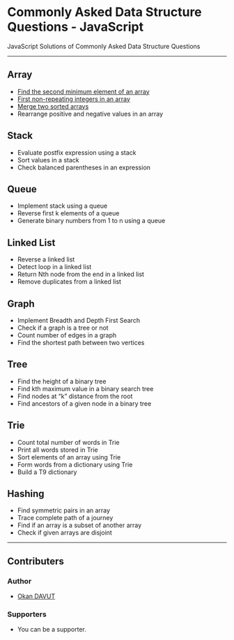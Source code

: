 # Commonly Asked Data Structure Questions - JavaScript
JavaScript Solutions of Commonly Asked Data Structure Questions 
***

## Array 
* [Find the second minimum element of an array](https://github.com/okandavut/Commonly-Asked-Data-Structure-Questions-JavaScript/blob/master/array/find-the-second-minimum-element-in-array.js)
* [First non-repeating integers in an array](https://github.com/okandavut/Commonly-Asked-Data-Structure-Questions-JavaScript/blob/master/array/first-non-repeat-in-array.js)
* [Merge two sorted arrays](https://github.com/okandavut/Commonly-Asked-Data-Structure-Questions-JavaScript/blob/master/array/merge-two-sorted-arrays.js)
* Rearrange positive and negative values in an array


## Stack 
* Evaluate postfix expression using a stack
* Sort values in a stack
* Check balanced parentheses in an expression

## Queue
* Implement stack using a queue
* Reverse first k elements of a queue
* Generate binary numbers from 1 to n using a queue

## Linked List
* Reverse a linked list
* Detect loop in a linked list
* Return Nth node from the end in a linked list
* Remove duplicates from a linked list

## Graph
* Implement Breadth and Depth First Search
* Check if a graph is a tree or not
* Count number of edges in a graph
* Find the shortest path between two vertices

## Tree
* Find the height of a binary tree
* Find kth maximum value in a binary search tree
* Find nodes at “k” distance from the root
* Find ancestors of a given node in a binary tree

## Trie
* Count total number of words in Trie
* Print all words stored in Trie
* Sort elements of an array using Trie
* Form words from a dictionary using Trie
* Build a T9 dictionary

## Hashing
* Find symmetric pairs in an array
* Trace complete path of a journey
* Find if an array is a subset of another array
* Check if given arrays are disjoint

***
## Contributers

### Author
- [Okan DAVUT](https://github.com/okandavut)

### Supporters
* You can be a supporter.
